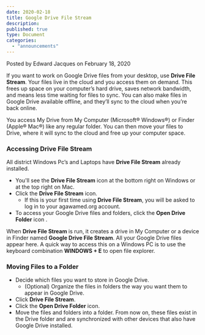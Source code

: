 ```yaml
---
date: 2020-02-18
title: Google Drive File Stream
description:
published: true
type: Document
categories:
  - "announcements"
---
```

Posted by Edward Jacques on February 18, 2020

If you want to work on Google Drive  files from your desktop, use **Drive File Stream**. Your files live in the cloud and you access them on demand. This frees up space on your computer’s hard drive, saves network bandwidth, and means less time waiting for files to sync. You can also make files in Google Drive available offline, and they’ll sync to the cloud when you’re back online.
 
You access My Drive from My Computer (Microsoft® Windows®) or Finder (Apple® Mac®) like any regular folder. You can then move your files to Drive, where it will sync to the cloud and free up your computer space.

### Accessing Drive File Stream

All district Windows Pc’s and Laptops have **Drive File Stream** already installed.
- You'll see the **Drive File Stream** icon at the bottom right on Windows or at the top right on Mac.
- Click the **Drive File Stream** icon.
  - If this is your first time using **Drive File Stream**, you will be asked to log in to your agawamed.org account.
- To access your Google Drive files and folders, click the **Open Drive Folder** icon .

When **Drive File Stream** is run, it creates a drive in My Computer or a device in Finder named **Google Drive File Stream**. All your Google Drive files appear here.  A quick way to access this on a Windows PC is to use the keyboard combination **WINDOWS + E** to open file explorer.

### Moving Files to a Folder

- Decide which files you want to store in Google Drive.
  - (Optional) Organize the files in folders the way you want them to appear in Google Drive.
- Click **Drive File Stream**.
- Click the **Open Drive Folder** icon.
- Move the files and folders into a folder. From now on, these files exist in the Drive folder and are synchronized with other devices that also have Google Drive installed.

